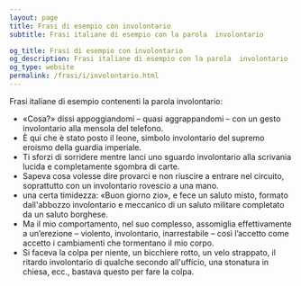 ```yaml
---
layout: page
title: Frasi di esempio con involontario 
subtitle: Frasi italiane di esempio con la parola  involontario

og_title: Frasi di esempio con involontario 
og_description: Frasi italiane di esempio con la parola  involontario
og_type: website
permalink: /frasi/i/involontario.html
---
```


Frasi italiane di esempio contenenti la parola involontario:


- «Cosa?» dissi appoggiandomi – quasi aggrappandomi – con un gesto involontario alla mensola del telefono.
- È qui che è stato posto il leone, simbolo involontario del supremo eroismo della guardia imperiale.
- Ti sforzi di sorridere mentre lanci uno sguardo involontario alla scrivania lucida e completamente sgombra di carte.
- Sapeva cosa volesse dire provarci e non riuscire a entrare nel circuito, soprattutto con un involontario rovescio a una mano.
- una certa timidezza: «Buon giorno zio», e fece un saluto misto, formato dall'abbozzo involontario e meccanico di un saluto militare completato da un saluto borghese.
- Ma il mio comportamento, nel suo complesso, assomiglia effettivamente a un’erezione – violento, involontario, inarrestabile – così l’accetto come accetto i cambiamenti che tormentano il mio corpo.
- Si faceva la colpa per niente, un bicchiere rotto, un velo strappato, il ritardo involontario di qualche secondo all'ufficio, una stonatura in chiesa, ecc., bastava questo per fare la colpa.

